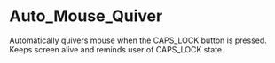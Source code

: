 # Auto_Mouse_Quiver
Automatically quivers mouse when the CAPS_LOCK button is pressed. Keeps screen alive and reminds user of CAPS_LOCK state. 
